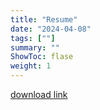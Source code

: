```yaml
---
title: "Resume"
date: "2024-04-08"
tags: [""]
summary: ""
ShowToc: flase
weight: 1
---
```


[download link](./resume.pdf)
